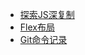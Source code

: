 <!-- docs/_sidebar.md -->

* [探索JS深复制](/)
* [Flex布局](document/flex.md "Flex布局")
* [Git命令记录](document/git.md "Git命令记录")